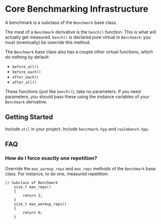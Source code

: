 # Core Benchmarking Infrastructure

A benchmark is a subclass of the `Benchmark` base class.

The meat of a `Benchmark` derivative is the `bench()` function. This is what
will actually get measured. `bench()` is declared pure virtual in `Benchmark`:
you must (eventually) be override this method.

The `Benchmark` base class also has a couple other virtual functions, which
do nothing by default:

* `before_all()`
* `before_each()`
* `after_each()`
* `after_all()`

These functions (just like `bench()`), take no parameters. If you need
parameters, you should pass these using the instance variables of your
`Benchmark` derivative.

## Getting Started

Include `util` in your project. Include `benchmark.hpp` and `realmbench.hpp`.

## FAQ

### How do I force exactly one repetition?

Override the `max_warmup_reps` and `max_reps` methods of the `Benchmark` base
class. For instance, to do one, measured repetition:

~~~~
// Subclass of Benchmark
    size_t max_reps()
    {
        return 1;
    }
    size_t max_warmup_reps()
    {
        return 0;
    }
~~~~

